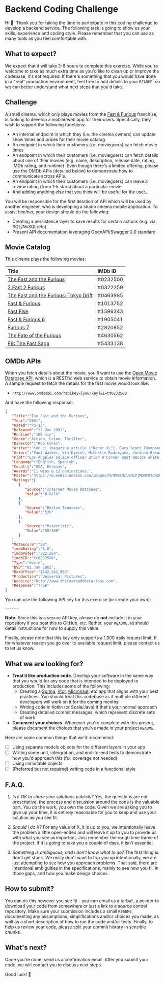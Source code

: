 # Backend Coding Challenge

Hi 👋! Thank you for taking the time to participate in this coding challenge to develop a backend service. The following task is going to show us your skills, experience and coding style. Please remember that you can use as many tools as you feel comfortable with.

## What to expect?

We expect that it will take 3-8 hours to complete this exercise. While you're welcome to take as much extra time as you'd like to clean up or improve the codebase, it's not required. If there's something that you would have done in a "real" production environment, feel free to add details to your `README`, so we can better understand what next steps that you'd take.

## Challenge

A small cinema, which only plays movies from the [Fast & Furious](https://en.wikipedia.org/wiki/The_Fast_and_the_Furious) franchise, is looking to develop a mobile/web app for their users. Specifically, they wish to support the following functions:

* An internal endpoint in which they (i.e. the cinema owners) can update show times and prices for their movie catalog
* An endpoint in which their customers (i.e. moviegoers) can fetch movie times
* An endpoint in which their customers (i.e. moviegoers) can fetch details about one of their movies (e.g. name, description, release date, rating, IMDb rating, and runtime). Even though there's a limited offering, please use the OMDb APIs (detailed below) to demonstrate how to communicate across APIs.
* An endpoint in which their customers (i.e. moviegoers) can leave a review rating (from 1-5 stars) about a particular movie
* And adding anything else that you think will be useful for the user...

You will be responsible for the first iteration of API which will be used by another engineer, who is developing a studio cinema mobile application. To assist him/her, your design should do the following:

* Creating a persistence layer to save results for certain actions (e.g. via SQL/NoSQL/etc)
* Present API documentation leveraging OpenAPI/Swagger 2.0 standard

## Movie Catalog

This cinema plays the following movies:

| Title | IMDb ID |
| :- | :- |
| [The Fast and the Furious](https://www.imdb.com/title/tt0232500) | tt0232500 |
| [2 Fast 2 Furious](https://www.imdb.com/title/tt0322259) | tt0322259 |
| [The Fast and the Furious: Tokyo Drift](https://www.imdb.com/title/tt0463985)| tt0463985 |
| [Fast & Furious](https://www.imdb.com/title/tt1013752) | tt1013752 |
| [Fast Five](https://www.imdb.com/title/tt1596343) | tt1596343 |
| [Fast & Furious 6](https://www.imdb.com/title/tt1905041) | tt1905041 |
| [Furious 7](https://www.imdb.com/title/tt2820852) | tt2820852 |
| [The Fate of the Furious](https://www.imdb.com/title/tt4630562) | tt4630562 |
| [F9: The Fast Saga](https://www.imdb.com/title/tt5433138) | tt5433138 |


## OMDb APIs

When you fetch details about the movie, you'll want to use the [Open Movie Database API](http://www.omdbapi.com/), which is a RESTful web service to obtain movie information. A sample request to fetch the details for the first movie would look like:

* `http://www.omdbapi.com/?apikey=[yourkey]&i=tt0232500`

And have the following response:

```json
{  
   "Title":"The Fast and the Furious",
   "Year":"2001",
   "Rated":"PG-13",
   "Released":"22 Jun 2001",
   "Runtime":"106 min",
   "Genre":"Action, Crime, Thriller",
   "Director":"Rob Cohen",
   "Writer":"Ken Li (magazine article \"Racer X\"), Gary Scott Thompson (screen story), Gary Scott Thompson (screenplay), Erik Bergquist (screenplay), David Ayer (screenplay)",
   "Actors":"Paul Walker, Vin Diesel, Michelle Rodriguez, Jordana Brewster",
   "Plot":"Los Angeles police officer Brian O'Conner must decide where his loyalty really lies when he becomes enamored with the street racing world he has been sent undercover to destroy.",
   "Language":"English, Spanish",
   "Country":"USA, Germany",
   "Awards":"11 wins & 12 nominations.",
   "Poster":"https://m.media-amazon.com/images/M/MV5BNzlkNzVjMDMtOTdhZC00MGE1LTkxODctMzFmMjkwZmMxZjFhXkEyXkFqcGdeQXVyNjU0OTQ0OTY@._V1_SX300.jpg",
   "Ratings":[  
      {  
         "Source":"Internet Movie Database",
         "Value":"6.8/10"
      },
      {  
         "Source":"Rotten Tomatoes",
         "Value":"53%"
      },
      {  
         "Source":"Metacritic",
         "Value":"58/100"
      }
   ],
   "Metascore":"58",
   "imdbRating":"6.8",
   "imdbVotes":"322,264",
   "imdbID":"tt0232500",
   "Type":"movie",
   "DVD":"01 Jan 2002",
   "BoxOffice":"$142,542,950",
   "Production":"Universal Pictures",
   "Website":"http://www.thefastandthefurious.com",
   "Response":"True"
}
```

You can use the following API key for this exercise (or create your own):

```
------
```

**Note:** Since this is a secure API key, please do **not** include it in your repository if you post this to GitHub, etc. Rather, your `README.md` should detail instructions for how to supply this value.

Finally, please note that this key only supports a 1,000 daily request limit. If for whatever reason you go over to available request limit, please contact us to let us know.

## What we are looking for?

* **Treat it like production code**. Develop your software in the same way that you would for any code that is intended to be deployed to production. This includes some of the following:
    * Creating a [Spring](https://spring.io/), [Ktor](https://ktor.io/), [Micronaut](https://micronaut.io/), etc app that aligns with your best practices. You should treat this codebase as if multiple different developers will work on it for the coming months
    * Writing code in Kotlin (or Scala/Java) if that's your normal approach
    * Creating detailed commit messages, which represent discrete sets of work
* **Document your choices**. Whenever you're complete with this project, please document the choices that you've made in your project `README`.

Here are some common things that we'd recommend:

- [ ] Using separate models objects for the different layers in your app
- [ ] Writing some unit, intergration, and end-to-end tests to demonstrate how you'd approach this (full coverage not needed)
- [ ] Using immutable objects
- [ ] (Preferred but not required) writing code in a functional style

## F.A.Q.

1. _Is it OK to share your solutions publicly?_
   Yes, the questions are not prescriptive, the process and discussion around the code is the valuable part. You do the work, you own the code. Given we are asking you to give up your time, it is entirely reasonable for you to keep and use your solution as you see fit.

2. _Should I do X?_
   For any value of X, it is up to you, we intentionally leave the problem a little open-ended and will leave it up to you to provide us with what you see as important. Just remember the rough time frame of the project. If it is going to take you a couple of days, it isn't essential.

3. _Something is ambiguous, and I don't know what to do?_
   The first thing is: don't get stuck. We really don't want to trip you up intentionally, we are just attempting to see how you approach problems. That said, there are intentional ambiguities in the specifications, mainly to see how you fill in those gaps, and how you make design choices.

## How to submit?

You can do this however you see fit - you can email us a tarball, a pointer to download your code from somewhere or just a link to a source control repository. Make sure your submission includes a small `README`, documenting any assumptions, simplifications and/or choices you made, as well as a short description of how to run the code and/or tests. Finally, to help us review your code, please split your commit history in sensible chunks.

## What's next?

Once you're done, send us a confirmation email. After you submit your code, we will contact you to discuss next steps.

Good luck! 💪